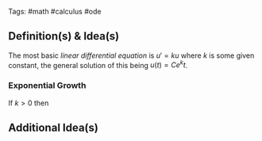Tags: #math #calculus #ode 
## Definition(s) & Idea(s)
The most basic *linear differential equation* is $u'=ku$ where $k$ is some given constant, the general solution of this being $u(t)=Ce^kt$.

### Exponential Growth
If $k>0$ then 
## Additional Idea(s)


